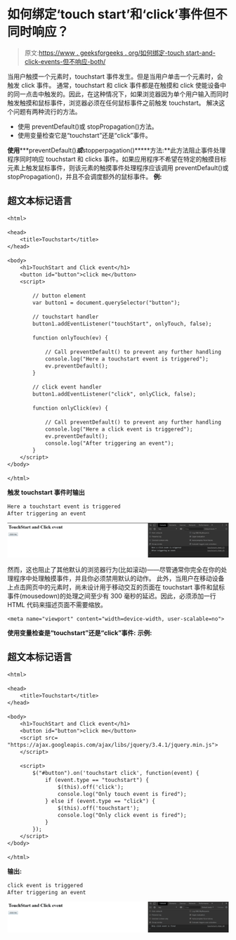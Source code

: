 # 如何绑定‘touch start’和‘click’事件但不同时响应？

> 原文:[https://www . geeksforgeeks . org/如何绑定-touch start-and-click-events-但不响应-both/](https://www.geeksforgeeks.org/how-to-bind-touchstart-and-click-events-but-not-respond-to-both/)

当用户触摸一个元素时，touchstart 事件发生。但是当用户单击一个元素时，会触发 click 事件。
通常，touchstart 和 click 事件都是在触摸和 click 使能设备中的同一点击中触发的。因此，在这种情况下，如果浏览器因为单个用户输入而同时触发触摸和鼠标事件，浏览器必须在任何鼠标事件之前触发 touchstart。
解决这个问题有两种流行的方法。

*   使用 preventDefault()或 stopPropagation()方法。
*   使用变量检查它是“touchstart”还是“click”事件。

**使用*****preventDefault()*****或*****stopperpagation()*****方法:**此方法阻止事件处理程序同时响应 touchstart 和 clicks 事件。如果应用程序不希望在特定的触摸目标元素上触发鼠标事件，则该元素的触摸事件处理程序应该调用 preventDefault()或 stopPropagation()，并且不会调度额外的鼠标事件。
**例:**

## 超文本标记语言

```
<html>

<head>
    <title>Touchstart</title>
</head>

<body>
    <h1>TouchStart and Click event</h1>
    <button id="button">click me</button>
    <script>

        // button element
        var button1 = document.querySelector("button");

        // touchstart handler
        button1.addEventListener("touchStart", onlyTouch, false);

        function onlyTouch(ev) {

            // Call preventDefault() to prevent any further handling
            console.log("Here a touchstart event is triggered");
            ev.preventDefault();
        }

        // click event handler
        button1.addEventListener("click", onlyClick, false);

        function onlyClick(ev) {

            // Call preventDefault() to prevent any further handling
            console.log("Here a click event is triggered");
            ev.preventDefault();
            console.log("After triggering an event");
        }
    </script>
</body>

</html>
```

**触发 touchstart 事件时输出**

```
Here a touchstart event is triggered
After triggering an event
```

![](img/8e635a9b226512603966e05f4d86bcfc.png)

然而，这也阻止了其他默认的浏览器行为(比如滚动)——尽管通常你完全在你的处理程序中处理触摸事件，并且你必须禁用默认的动作。
此外，当用户在移动设备上点击网页中的元素时，尚未设计用于移动交互的页面在 touchstart 事件和鼠标事件(mousedown)的处理之间至少有 300 毫秒的延迟。因此，必须添加一行 HTML 代码来描述页面不需要缩放。

```
<meta name="viewport" content="width=device-width, user-scalable=no">
```

**使用变量检查是“touchstart”还是“click”事件:**
**示例:**

## 超文本标记语言

```
<html>

<head>
    <title>Touchstart</title>
</head>

<body>
    <h1>TouchStart and Click event</h1>
    <button id="button">click me</button>
    <script src=
"https://ajax.googleapis.com/ajax/libs/jquery/3.4.1/jquery.min.js">
    </script>

    <script>
        $("#button").on('touchstart click', function(event) {
            if (event.type == "touchstart") {
                $(this).off('click');
                console.log("Only touch event is fired");
            } else if (event.type == "click") {
                $(this).off('touchstart');
                console.log("Only click event is fired");
            }
        });
    </script>
</body>

</html>
```

**输出:**

```
click event is triggered
After triggering an event
```

![](img/f47501ec300525366708e95519b3c465.png)